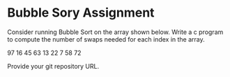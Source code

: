 # Bubble Sory Assignment

Consider running Bubble Sort on the array shown below. Write a c program to compute the number of swaps needed for each index in the array.

97 16 45 63 13 22 7 58 72

Provide your git repository URL.
